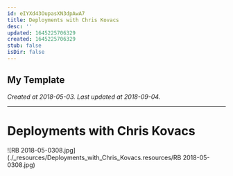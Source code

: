 ```yaml
---
id: eIYXd43OupasXN3dpAwA7
title: Deployments with Chris Kovacs
desc: ''
updated: 1645225706329
created: 1645225706329
stub: false
isDir: false
---
```

My Template
---

_Created at 2018-05-03._
_Last updated at 2018-09-04._




---

# Deployments with Chris Kovacs


![RB 2018-05-0308.jpg](./_resources/Deployments_with_Chris_Kovacs.resources/RB 2018-05-0308.jpg)

